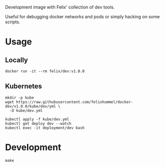 Development image with Felix' collection of dev tools.

Useful for debugging docker networks and pods or simply hacking on some scripts.


# Usage

## Locally
```
docker run -it --rm felix/dev:v1.0.0
```

## Kubernetes
```
mkdir -p kube
wget https://raw.githubusercontent.com/felixhummel/docker-dev/v1.0.0/kube/dev/yml \
  -O kube/dev.yml

kubectl apply -f kube/dev.yml
kubectl get deploy dev --watch
kubectl exec -it deployment/dev bash
```


# Development
```
make
```
